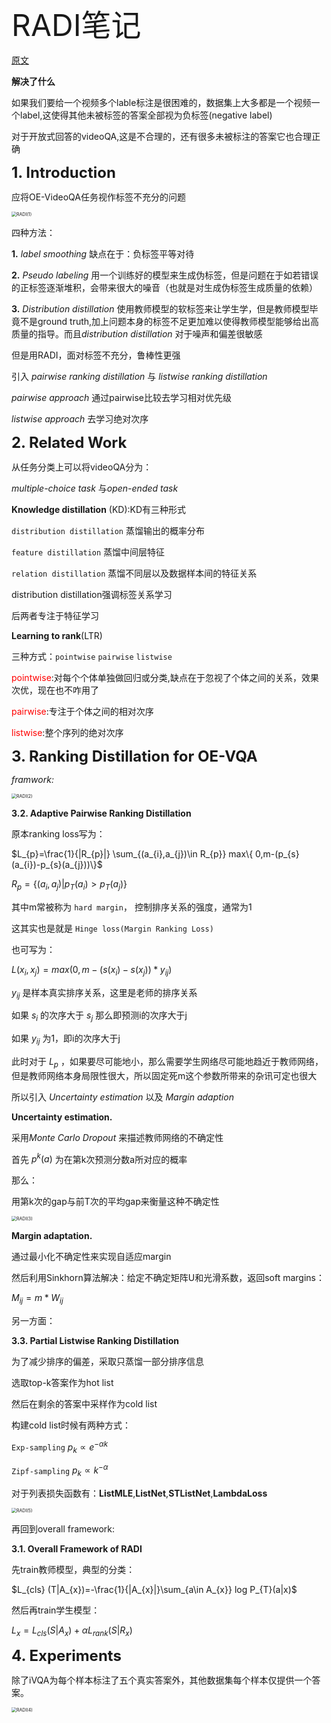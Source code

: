 <font size=8>RADI笔记</font>

[原文](https://openaccess.thecvf.com/content/CVPR2024/papers/Liang_Ranking_Distillation_for_Open-Ended_Video_Question_Answering_with_Insufficient_Labels_CVPR_2024_paper.pdf)



**解决了什么**

如果我们要给一个视频多个lable标注是很困难的，数据集上大多都是一个视频一个label,这使得其他未被标签的答案全部视为负标签(negative label)

对于开放式回答的videoQA,这是不合理的，还有很多未被标注的答案它也合理正确



<font size=5>**1. Introduction**</font>

应将OE-VideoQA任务视作标签不充分的问题

<img src="../论文阅读笔记/img/RADI(1).png" alt="RADI(1)" style="zoom:50%;" />

四种方法：

**1.** *label smoothing* 缺点在于：负标签平等对待

**2.** *Pseudo labeling* 用一个训练好的模型来生成伪标签，但是问题在于如若错误的正标签逐渐堆积，会带来很大的噪音（也就是对生成伪标签生成质量的依赖）

**3.** *Distribution distillation* 使用教师模型的软标签来让学生学，但是教师模型毕竟不是ground truth,加上问题本身的标签不足更加难以使得教师模型能够给出高质量的指导。而且*distribution distillation* 对于噪声和偏差很敏感

但是用RADI，面对标签不充分，鲁棒性更强

引入 *pairwise ranking distillation* 与 *listwise ranking distillation* 

*pairwise approach* 通过pairwise比较去学习相对优先级

*listwise approach* 去学习绝对次序



<font size=5>**2. Related Work**</font>

从任务分类上可以将videoQA分为：

*multiple-choice task* 与*open-ended task*

**Knowledge distillation** (KD):KD有三种形式

`distribution distillation` 蒸馏输出的概率分布

`feature distillation` 蒸馏中间层特征

`relation distillation` 蒸馏不同层以及数据样本间的特征关系

distribution distillation强调标签关系学习

后两者专注于特征学习

**Learning to rank**(LTR)

三种方式：`pointwise` `pairwise` `listwise`

<font color=red>pointwise</font>:对每个个体单独做回归或分类,缺点在于忽视了个体之间的关系，效果次优，现在也不咋用了

<font color=red>pairwise</font>:专注于个体之间的相对次序

<font color=red>listwise</font>:整个序列的绝对次序



<font size=5>**3. Ranking Distillation for OE-VQA**</font>

*framwork:*

<img src="../论文阅读笔记/img/RADI(2).png" alt="RADI(2)" style="zoom:50%;" />

**3.2. Adaptive Pairwise Ranking Distillation**

原本ranking loss写为：

$L_{p}=\frac{1}{|R_{p}|} \sum_{(a_{i},a_{j})\in R_{p}} max\{ 0,m-(p_{s}(a_{i})-p_{s}(a_{j}))\}$

$R_{p}=\{(a_{i},a_{j})|p_{T}(a_{i})>p_{T}(a_{j})\}$

其中m常被称为 `hard margin`， 控制排序关系的强度，通常为1

这其实也是就是 `Hinge loss(Margin Ranking Loss)`

也可写为：

$L(x_{i},x_{j})=max(0,m-(s(x_{i})-s(x_{j}))*y_{ij})$

$y_{ij}$ 是样本真实排序关系，这里是老师的排序关系

如果 $s_{i}$ 的次序大于 $s_{j}$ 那么即预测i的次序大于j

如果 $y_{ij}$ 为1，即i的次序大于j

此时对于 $L_{p}$ ，如果要尽可能地小，那么需要学生网络尽可能地趋近于教师网络，但是教师网络本身局限性很大，所以固定死m这个参数所带来的杂讯可定也很大

所以引入 *Uncertainty estimation* 以及 *Margin adaption*

**Uncertainty estimation.**

采用*Monte Carlo Dropout* 来描述教师网络的不确定性

首先 $p^{k}(a)$ 为在第k次预测分数a所对应的概率

那么：

用第k次的gap与前T次的平均gap来衡量这种不确定性

<img src="../论文阅读笔记/img/RADI(3).png" alt="RADI(3)" style="zoom:50%;" />

**Margin adaptation.**

通过最小化不确定性来实现自适应margin

然后利用Sinkhorn算法解决：给定不确定矩阵U和光滑系数，返回soft margins：

$M_{ij}=m*W_{ij}$



另一方面：

**3.3. Partial Listwise Ranking Distillation**

为了减少排序的偏差，采取只蒸馏一部分排序信息

选取top-k答案作为hot list

然后在剩余的答案中采样作为cold list

构建cold list时候有两种方式：

`Exp-sampling`  $p_{k}\propto e^{-\alpha k}$

`Zipf-sampling` $p_{k}\propto k^{-\alpha}$

对于列表损失函数有：**ListMLE**,**ListNet**,**STListNet**,**LambdaLoss**

<img src="../论文阅读笔记/img/RADI(5).png" alt="RADI(5)" style="zoom:50%;" />



再回到overall framework:

**3.1. Overall Framework of RADI**

先train教师模型，典型的分类：

$L_{cls} (T|A_{x})=-\frac{1}{|A_{x}|}\sum_{a\in A_{x}} log P_{T}(a|x)$

然后再train学生模型：

$L_{x}=L_{cls}(S|A_{x})+\alpha L_{rank}(S|R_{x})$





<font size=5>**4. Experiments**</font>

除了iVQA为每个样本标注了五个真实答案外，其他数据集每个样本仅提供一个答案。

<img src="../论文阅读笔记/img/RADI(4).png" alt="RADI(4)" style="zoom:50%;" />

